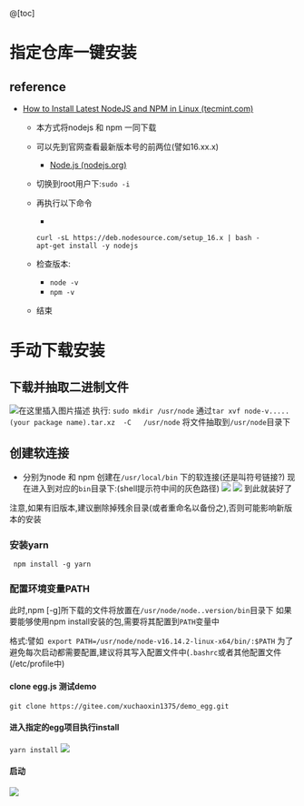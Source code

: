 @[toc]

#  指定仓库一键安装

##  reference

- [How to Install Latest NodeJS and NPM in Linux (tecmint.com)](https://www.tecmint.com/install-nodejs-npm-in-centos-ubuntu/)

  - 本方式将nodejs 和 npm 一同下载

  - 可以先到官网查看最新版本号的前两位(譬如16.xx.x)

    - [ Node.js (nodejs.org)](https://nodejs.org/en/download/)

  - 切换到root用户下:`sudo -i `

  - 再执行以下命令

    - 

    ```
    curl -sL https://deb.nodesource.com/setup_16.x | bash -
    apt-get install -y nodejs
    ```

  - 检查版本:

    - `node -v`
    - `npm -v`

  - 结束


# 手动下载安装
##  下载并抽取二进制文件
![在这里插入图片描述](https://img-blog.csdnimg.cn/806882807a544d209bf633078e049e7c.png)
执行:
`sudo mkdir /usr/node`
通过`tar xvf node-v.....(your package name).tar.xz  -C   /usr/node`
将文件抽取到`/usr/node`目录下
##  创建软连接
- 分别为node 和 npm 创建在`/usr/local/bin` 下的软连接(还是叫符号链接?)
现在进入到对应的`bin`目录下:(shell提示符中间的灰色路径)
![](https://img-blog.csdnimg.cn/img_convert/0360b7988ca76bb22930033d912867ae.png)
![](https://img-blog.csdnimg.cn/img_convert/60ed701da4ba1f06f26bc382e049eda4.png)
到此就装好了

注意,如果有旧版本,建议删除掉残余目录(或者重命名以备份之),否则可能影响新版本的安装

###  安装yarn
` npm install -g yarn`

###  配置环境变量PATH
此时,npm [-g]所下载的文件将放置在`/usr/node/node..version/bin`目录下
如果要能够使用npm install安装的包,需要将其配置到`PATH`变量中

格式:譬如` export PATH=/usr/node/node-v16.14.2-linux-x64/bin/:$PATH`
为了避免每次启动都需要配置,建议将其写入配置文件中(`.bashrc`或者其他配置文件(/etc/profile中)
####  clone egg.js 测试demo
`git clone https://gitee.com/xuchaoxin1375/demo_egg.git`
####  进入指定的egg项目执行install
`yarn install`
![](https://img-blog.csdnimg.cn/img_convert/63eefa81c55cfb09e26462dece2324b4.png)
####  启动
![](https://img-blog.csdnimg.cn/img_convert/9a2042b18660e5372e5a8e9c7280859c.png)